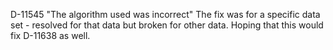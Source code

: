 
D-11545
"The algorithm used was incorrect"
The fix was for a specific data set - resolved for that data but broken for other data.
Hoping that this would fix D-11638 as well.
